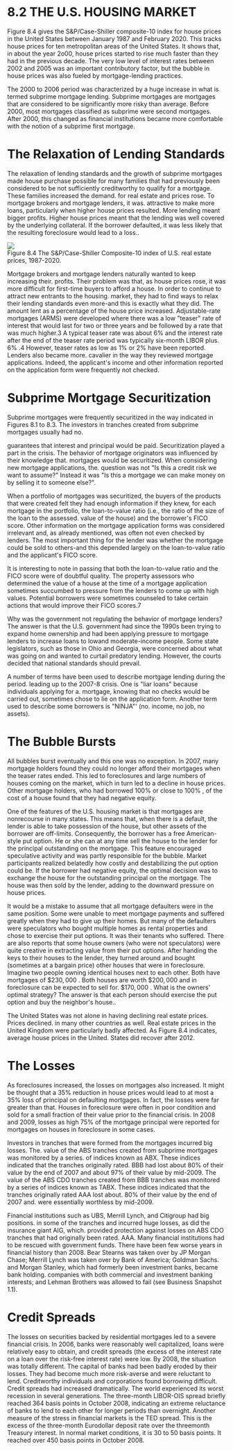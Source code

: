 # 8.2 THE U.S. HOUSING MARKET  

Figure 8.4 gives the S&P/Case-Shiller composite-10 index for house prices in the United States between January 1987 and February 2020. This tracks house prices for ten metropolitan areas of the United States. It shows that, in about the year 2o00, house prices started to rise much faster than they had in the previous decade. The very low level of interest rates between 2002 and 2005 was an important contributory factor, but the bubble in house prices was also fueled by mortgage-lending practices.  

The 2000 to 2006 period was characterized by a huge increase in what is termed subprime mortgage lending. Subprime mortgages are mortgages that are considered to be significantly more risky than average. Before 2000, most mortgages classified as subprime were second mortgages. After 2000, this changed as financial institutions became more comfortable with the notion of a subprime first mortgage.  

# The Relaxation of Lending Standards  

The relaxation of lending standards and the growth of subprime mortgages made house purchase possible for many families that had previously been considered to be not sufficiently creditworthy to qualify for a mortgage. These families increased the demand. for real estate and prices rose. To mortgage brokers and mortgage lenders, it was. attractive to make more loans, particularly when higher house prices resulted. More lending meant bigger profits. Higher house prices meant that the lending was well covered by the underlying collateral. If the borrower defaulted, it was less likely that the resulting foreclosure would lead to a loss..  

![](images/7824381477c12a3b71c258c68fff45c1e2632aee94007a6f9078a6780bf2075b.jpg)  
Figure 8.4 The S&P/Case-Shiller Composite-10 index of U.S. real estate prices, 1987-2020.  

Mortgage brokers and mortgage lenders naturally wanted to keep increasing their. profits. Their problem was that, as house prices rose, it was more difficult for first-time buyers to afford a house. In order to continue to attract new entrants to the housing. market, they had to find ways to relax their lending standards even more-and this is exactly what they did. The amount lent as a percentage of the house price increased. Adjustable-rate mortgages (ARMS) were developed where there was a low "teaser" rate of interest that would last for two or three years and be followed by a rate that was much higher.3 A typical teaser rate was about $6\%$ and the interest rate after the end of the teaser rate period was typically six-month LIBOR plus. $6\%$ .4 However, teaser rates as low as $1\%$ or $2\%$ have been reported. Lenders also became more. cavalier in the way they reviewed mortgage applications. Indeed, the applicant's income and other information reported on the application form were frequently not checked.  

# Subprime Mortgage Securitization  

Subprime mortgages were frequently securitized in the way indicated in Figures 8.1 to 8.3. The investors in tranches created from subprime mortgages usually had no.  

guarantees that interest and principal would be paid. Securitization played a part in the crisis. The behavior of mortgage originators was influenced by their knowledge that. mortgages would be securitized. When considering new mortgage applications, the. question was not "Is this a credit risk we want to assume?" Instead it was "Is this a mortgage we can make money on by selling it to someone else?".  

When a portfolio of mortgages was securitized, the buyers of the products that were created felt they had enough information if they knew, for each mortgage in the portfolio, the loan-to-value ratio (i.e., the ratio of the size of the loan to the assessed. value of the house) and the borrower's FICO score. Other information on the mortgage application forms was considered irrelevant and, as already mentioned, was often not even checked by lenders. The most important thing for the lender was whether the mortgage could be sold to others-and this depended largely on the loan-to-value ratio and the applicant's FICO score.  

It is interesting to note in passing that both the loan-to-value ratio and the FICO score were of doubtful quality. The property assessors who determined the value of a house at the time of a mortgage application sometimes succumbed to pressure from the lenders to come up with high values. Potential borrowers were sometimes counseled to take certain actions that would improve their FICO scores.7  

Why was the government not regulating the behavior of mortgage lenders? The answer is that the U.S. government had since the 1990s been trying to expand home ownership and had been applying pressure to mortgage lenders to increase loans to lowand moderate-income people. Some state legislators, such as those in Ohio and Georgia, were concerned about what was going on and wanted to curtail predatory lending. However, the courts decided that national standards should prevail.  

A number of terms have been used to describe mortgage lending during the period. leading up to the 2007-8 crisis. One is "liar loans" because individuals applying for a. mortgage, knowing that no checks would be carried out, sometimes chose to lie on the application form. Another term used to describe some borrowers is "NINJA"' (no. income, no job, no assets).  

# The Bubble Bursts  

All bubbles burst eventually and this one was no exception. In 2007, many mortgage holders found they could no longer afford their mortgages when the teaser rates ended. This led to foreclosures and large numbers of houses coming on the market, which in turn led to a decline in house prices. Other mortgage holders, who had borrowed $100\%$ or close to $100\%$ , of the cost of a house found that they had negative equity.  

One of the features of the U.S. housing market is that mortgages are nonrecourse in many states. This means that, when there is a default, the lender is able to take possession of the house, but other assets of the borrower are off-limits. Consequently, the borrower has a free American-style put option. He or she can at any time sell the house to the lender for the principal outstanding on the mortgage. This feature encouraged speculative activity and was partly responsible for the bubble. Market participants realized belatedly how costly and destabilizing the put option could be. If the borrower had negative equity, the optimal decision was to exchange the house for the outstanding principal on the mortgage. The house was then sold by the lender, adding to the downward pressure on house prices.  

It would be a mistake to assume that all mortgage defaulters were in the same position. Some were unable to meet mortgage payments and suffered greatly when they had to give up their homes. But many of the defaulters were speculators who bought multiple homes as rental properties and chose to exercise their put options. It was their tenants who suffered. There are also reports that some house owners (who were not speculators) were quite creative in extracting value from their put options. After handing the keys to their houses to the lender, they turned around and bought (sometimes at a bargain price) other houses that were in foreclosure. Imagine two people owning identical houses next to each other. Both have mortgages of $\$230,000$ . Both houses are worth $\$200,000$ and in foreclosure can be expected to sell for. $\$170,000$ . What is the owners' optimal strategy? The answer is that each person should exercise the put option and buy the neighbor's house..  

The United States was not alone in having declining real estate prices. Prices declined. in many other countries as well. Real estate prices in the United Kingdom were particularly badly affected. As Figure 8.4 indicates, average house prices in the United. States did recover after 2012.  

# The Losses  

As foreclosures increased, the losses on mortgages also increased. It might be thought that a $35\%$ reduction in house prices would lead to at most a $35\%$ loss of principal on defaulting mortgages. In fact, the losses were far greater than that. Houses in foreclosure were often in poor condition and sold for a small fraction of their value prior to the financial crisis. In 2008 and 2009, losses as high $75\%$ of the mortgage principal were reported for mortgages on houses in foreclosure in some cases.  

Investors in tranches that were formed from the mortgages incurred big losses. The. value of the ABS tranches created from subprime mortgages was monitored by a series. of indices known as ABX. These indices indicated that the tranches originally rated. BBB had lost about $80\%$ of their value by the end of 2007 and about $97\%$ of their value by mid-2009. The value of the ABS CDO tranches created from BBB tranches was monitored by a series of indices known as TABX. These indices indicated that the tranches originally rated AAA lost about. $80\%$ of their value by the end of 2007 and. were essentially worthless by mid-2009.  

Financial institutions such as UBS, Merrill Lynch, and Citigroup had big positions. in some of the tranches and incurred huge losses, as did the insurance giant AIG, which. provided protection against losses on ABS CDO tranches that had originally been rated. AAA. Many financial institutions had to be rescued with government funds. There have been few worse years in financial history than 2008. Bear Stearns was taken over by JP Morgan Chase; Merrill Lynch was taken over by Bank of America; Goldman Sachs. and Morgan Stanley, which had formerly been investment banks, became bank holding. companies with both commercial and investment banking interests; and Lehman Brothers was allowed to fail (see Business Snapshot 1.1).  

# Credit Spreads  

The losses on securities backed by residential mortgages led to a severe financial crisis. In 2006, banks were reasonably well capitalized, loans were relatively easy to obtain, and credit spreads (the excess of the interest rate on a loan over the risk-free interest rate) were low. By 2008, the situation was totally different. The capital of banks had been badly eroded by their losses. They had become much more risk-averse and were reluctant to lend. Creditworthy individuals and corporations found borrowing difficult. Credit spreads had increased dramatically. The world experienced its worst recession in several generations. The three-month LIBOR-OIS spread briefly reached 364 basis points in October 2008, indicating an extreme reluctance of banks to lend to each other for longer periods than overnight. Another measure of the stress in financial markets is the TED spread. This is the excess of the three-month Eurodollar deposit rate over the threemonth Treasury interest. In normal market conditions, it is 30 to 50 basis points. It reached over 450 basis points in October 2008.  
